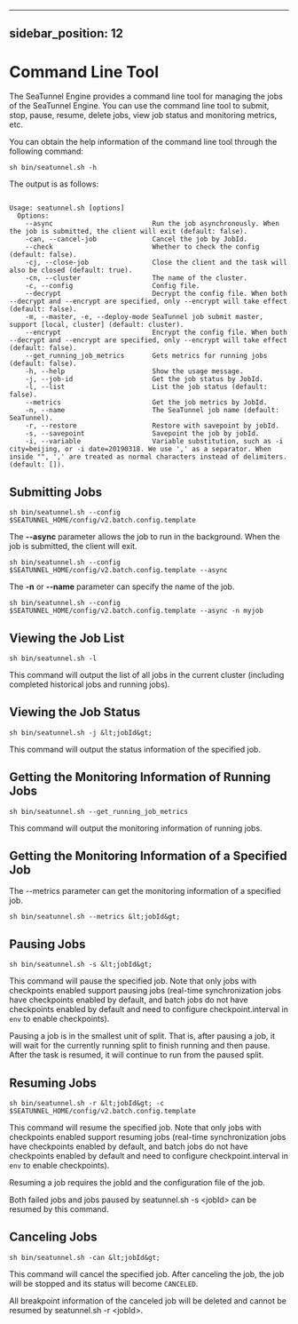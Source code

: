 ---

sidebar_position: 12
--------------------

# Command Line Tool

The SeaTunnel Engine provides a command line tool for managing the jobs of the SeaTunnel Engine. You can use the command line tool to submit, stop, pause, resume, delete jobs, view job status and monitoring metrics, etc.

You can obtain the help information of the command line tool through the following command:

```shell
sh bin/seatunnel.sh -h
```

The output is as follows:

```

Usage: seatunnel.sh [options]
  Options:
    --async                         Run the job asynchronously. When the job is submitted, the client will exit (default: false).
    -can, --cancel-job              Cancel the job by JobId.
    --check                         Whether to check the config (default: false).
    -cj, --close-job                Close the client and the task will also be closed (default: true).
    -cn, --cluster                  The name of the cluster.
    -c, --config                    Config file.
    --decrypt                       Decrypt the config file. When both --decrypt and --encrypt are specified, only --encrypt will take effect (default: false). 
    -m, --master, -e, --deploy-mode SeaTunnel job submit master, support [local, cluster] (default: cluster).
    --encrypt                       Encrypt the config file. When both --decrypt and --encrypt are specified, only --encrypt will take effect (default: false). 
    --get_running_job_metrics       Gets metrics for running jobs (default: false).
    -h, --help                      Show the usage message.
    -j, --job-id                    Get the job status by JobId.
    -l, --list                      List the job status (default: false).
    --metrics                       Get the job metrics by JobId.
    -n, --name                      The SeaTunnel job name (default: SeaTunnel).
    -r, --restore                   Restore with savepoint by jobId.
    -s, --savepoint                 Savepoint the job by jobId.
    -i, --variable                  Variable substitution, such as -i city=beijing, or -i date=20190318. We use ',' as a separator. When inside "", ',' are treated as normal characters instead of delimiters. (default: []).

```

## Submitting Jobs

```shell
sh bin/seatunnel.sh --config $SEATUNNEL_HOME/config/v2.batch.config.template
```

The **--async** parameter allows the job to run in the background. When the job is submitted, the client will exit.

```shell
sh bin/seatunnel.sh --config $SEATUNNEL_HOME/config/v2.batch.config.template --async
```

The **-n** or **--name** parameter can specify the name of the job.

```shell
sh bin/seatunnel.sh --config $SEATUNNEL_HOME/config/v2.batch.config.template --async -n myjob
```

## Viewing the Job List

```shell
sh bin/seatunnel.sh -l
```

This command will output the list of all jobs in the current cluster (including completed historical jobs and running jobs).

## Viewing the Job Status

```shell
sh bin/seatunnel.sh -j &lt;jobId&gt;
```

This command will output the status information of the specified job.

## Getting the Monitoring Information of Running Jobs

```shell
sh bin/seatunnel.sh --get_running_job_metrics
```

This command will output the monitoring information of running jobs.

## Getting the Monitoring Information of a Specified Job

The --metrics parameter can get the monitoring information of a specified job.

```shell
sh bin/seatunnel.sh --metrics &lt;jobId&gt;
```

## Pausing Jobs

```shell
sh bin/seatunnel.sh -s &lt;jobId&gt;
```

This command will pause the specified job. Note that only jobs with checkpoints enabled support pausing jobs (real-time synchronization jobs have checkpoints enabled by default, and batch jobs do not have checkpoints enabled by default and need to configure checkpoint.interval in `env` to enable checkpoints).

Pausing a job is in the smallest unit of split. That is, after pausing a job, it will wait for the currently running split to finish running and then pause. After the task is resumed, it will continue to run from the paused split.

## Resuming Jobs

```shell
sh bin/seatunnel.sh -r &lt;jobId&gt; -c $SEATUNNEL_HOME/config/v2.batch.config.template
```

This command will resume the specified job. Note that only jobs with checkpoints enabled support resuming jobs (real-time synchronization jobs have checkpoints enabled by default, and batch jobs do not have checkpoints enabled by default and need to configure checkpoint.interval in `env` to enable checkpoints).

Resuming a job requires the jobId and the configuration file of the job.

Both failed jobs and jobs paused by seatunnel.sh -s &lt;jobId&gt; can be resumed by this command.

## Canceling Jobs

```shell
sh bin/seatunnel.sh -can &lt;jobId&gt;
```

This command will cancel the specified job. After canceling the job, the job will be stopped and its status will become `CANCELED`.

All breakpoint information of the canceled job will be deleted and cannot be resumed by seatunnel.sh -r &lt;jobId&gt;.
